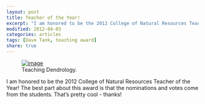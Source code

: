 ```yaml
---
layout: post
title: Teacher of the Year!
excerpt: "I am honored to be the 2012 College of Natural Resources Teacher of the Year!"
modified: 2012-04-03
categories: articles
tags: [Dave Tank, teaching award]
share: true
---
```

<figure>
	<a href="{{ site.url }}/images/teaching.jpg"><img src="{{ site.url }}/images/teaching.jpg" alt="image"></a>
	<figcaption>Teaching Dendrology.</figcaption>
</figure>

I am honored to be the 2012 College of Natural Resources Teacher of the Year! The best part about this award is that the nominations and votes come from the students. That’s pretty cool - thanks!
